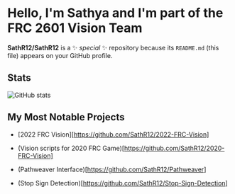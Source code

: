 # Hello, I'm Sathya and I'm part of the FRC 2601 Vision Team

**SathR12/SathR12** is a ✨ _special_ ✨ repository because its `README.md` (this file) appears on your GitHub profile.

## Stats
![GitHub stats](https://github-readme-stats.vercel.app/api?username=SathR12&show_icons=true&theme=dark)

## My Most Notable Projects

- [2022 FRC Vision][https://github.com/SathR12/2022-FRC-Vision]

- (Vision scripts for 2020 FRC Game)[https://github.com/SathR12/2020-FRC-Vision]

- (Pathweaver Interface)[https://github.com/SathR12/Pathweaver]

- (Stop Sign Detection)[https://github.com/SathR12/Stop-Sign-Detection]

